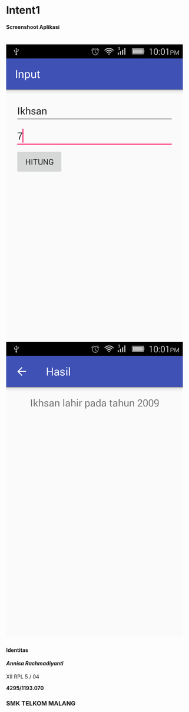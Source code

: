 # Intent1
#### Screenshoot Aplikasi
![Screenshot1](Screenshot_2016-10-29-22-01-26.png)
![Screenshot2](Screenshot_2016-10-29-22-01-39.png)
===

#### Identitas
#### *Annisa Rachmadiyanti*
XII RPL 5 / 04

**4295/1193.070**
### SMK TELKOM MALANG
